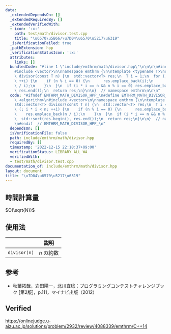 ```yaml
---
data:
  _extendedDependsOn: []
  _extendedRequiredBy: []
  _extendedVerifiedWith:
  - icon: ':x:'
    path: test/math/divisor.test.cpp
    title: "\u6570\u5B66/\u7D04\u6570\u5217\u6319"
  _isVerificationFailed: true
  _pathExtension: hpp
  _verificationStatusIcon: ':x:'
  attributes:
    links: []
  bundledCode: "#line 1 \"include/emthrm/math/divisor.hpp\"\n\n\n\n#include <algorithm>\n\
    #include <vector>\n\nnamespace emthrm {\n\ntemplate <typename T>\nstd::vector<T>\
    \ divisor(const T n) {\n  std::vector<T> res;\n  T i = 1;\n  for (; i * i < n;\
    \ ++i) {\n    if (n % i == 0) {\n      res.emplace_back(i);\n      res.emplace_back(n\
    \ / i);\n    }\n  }\n  if (i * i == n && n % i == 0) res.emplace_back(i);\n  std::sort(res.begin(),\
    \ res.end());\n  return res;\n}\n\n}  // namespace emthrm\n\n\n"
  code: "#ifndef EMTHRM_MATH_DIVISOR_HPP_\n#define EMTHRM_MATH_DIVISOR_HPP_\n\n#include\
    \ <algorithm>\n#include <vector>\n\nnamespace emthrm {\n\ntemplate <typename T>\n\
    std::vector<T> divisor(const T n) {\n  std::vector<T> res;\n  T i = 1;\n  for\
    \ (; i * i < n; ++i) {\n    if (n % i == 0) {\n      res.emplace_back(i);\n  \
    \    res.emplace_back(n / i);\n    }\n  }\n  if (i * i == n && n % i == 0) res.emplace_back(i);\n\
    \  std::sort(res.begin(), res.end());\n  return res;\n}\n\n}  // namespace emthrm\n\
    \n#endif  // EMTHRM_MATH_DIVISOR_HPP_\n"
  dependsOn: []
  isVerificationFile: false
  path: include/emthrm/math/divisor.hpp
  requiredBy: []
  timestamp: '2022-12-15 22:18:37+09:00'
  verificationStatus: LIBRARY_ALL_WA
  verifiedWith:
  - test/math/divisor.test.cpp
documentation_of: include/emthrm/math/divisor.hpp
layout: document
title: "\u7D04\u6570\u5217\u6319"
---
```



## 時間計算量

$O(\sqrt{N})$


## 使用法

||説明|
|:--:|:--:|
|`divisor(n)`|$n$ の約数|


## 参考

- 秋葉拓哉，岩田陽一，北川宜稔：プログラミングコンテストチャレンジブック \[第2版\]，p.111，マイナビ出版（2012）


## Verified

https://onlinejudge.u-aizu.ac.jp/solutions/problem/2932/review/4088339/emthrm/C++14
